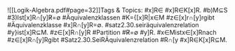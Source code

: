 
![[Logik-Algebra.pdf#page=32]]Tags & Topics:
   #x]R∈
   #x]R∈K[x]R.
   #b)M⊆S
   #3)Ist[x]R∩[y]R̸=∅
   #Äquivalenzklassen
   #K={[x]R|x∈M
   #z∈[x]r∩[y]rgibt
   #Äquivalenzklasse
   #x]R∩[y]R=∅.
   #satz2.30.seiräquivalenzrelation
   #y}ist[x]R⊆M.
   #z∈[x]R∩[y]R
   #Partition
   #R̸=∅
   #y]R.
   #x∈Mistx∈[x]Rnach
   #z∈[x]R∩[y]Rgibt
   #Satz2.30.SeiRÄquivalenzrelation
   #R∩[y
   #x]R∈K[x]R⊆M.